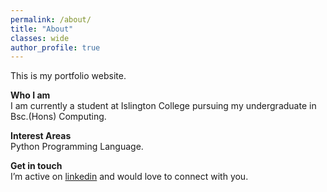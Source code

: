 ```yaml
---
permalink: /about/
title: "About"
classes: wide
author_profile: true
---
```


This is my portfolio website.

**Who I am**  
I am currently a student at Islington College pursuing my undergraduate in Bsc.(Hons) Computing. 

**Interest Areas**  
Python Programming Language.

**Get in touch**  
I’m active on [linkedin](https://www.linkedin.com/in/prajwol-chhetri-4215b0184) and would love to connect with you.
